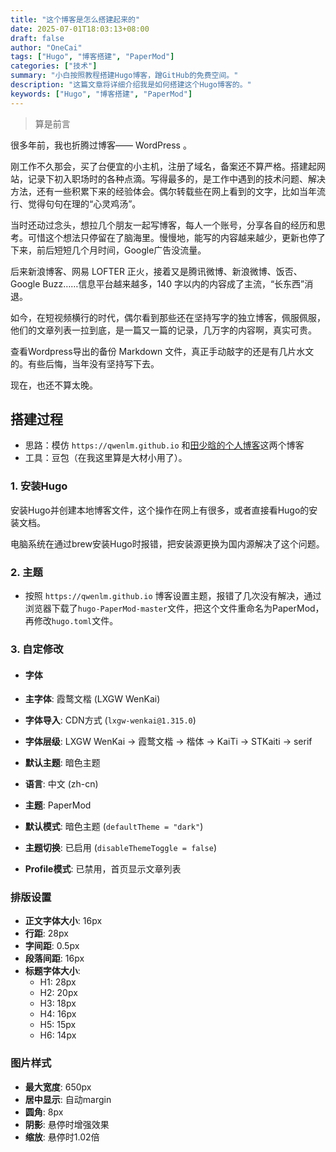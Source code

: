 ```yaml
---
title: "这个博客是怎么搭建起来的"
date: 2025-07-01T18:03:13+08:00
draft: false
author: "OneCai"
tags: ["Hugo", "博客搭建", "PaperMod"]
categories: ["技术"]
summary: "小白按照教程搭建Hugo博客，蹭GitHub的免费空间。"
description: "这篇文章将详细介绍我是如何搭建这个Hugo博客的。"
keywords: ["Hugo", "博客搭建", "PaperMod"]
---
```

> 算是前言

很多年前，我也折腾过博客—— WordPress 。

刚工作不久那会，买了台便宜的小主机，注册了域名，备案还不算严格。搭建起网站，记录下初入职场时的各种点滴。写得最多的，是工作中遇到的技术问题、解决方法，还有一些积累下来的经验体会。偶尔转载些在网上看到的文字，比如当年流行、觉得句句在理的“心灵鸡汤”。

当时还动过念头，想拉几个朋友一起写博客，每人一个账号，分享各自的经历和思考。可惜这个想法只停留在了脑海里。慢慢地，能写的内容越来越少，更新也停了下来，前后短短几个月时间，Google广告没流量。

后来新浪博客、网易 LOFTER 正火，接着又是腾讯微博、新浪微博、饭否、Google Buzz……信息平台越来越多，140 字以内的内容成了主流，“长东西”消退。

如今，在短视频横行的时代，偶尔看到那些还在坚持写字的独立博客，佩服佩服，他们的文章列表一拉到底，是一篇又一篇的记录，几万字的内容啊，真实可贵。

查看Wordpress导出的备份 Markdown 文件，真正手动敲字的还是有几片水文的。有些后悔，当年没有坚持写下去。

现在，也还不算太晚。



## 搭建过程

- 思路：模仿 `https://qwenlm.github.io` 和<a href="https://www.shaohanyun.top" target="_blank">田少晗的个人博客</a>这两个博客
- 工具：豆包（在我这里算是大材小用了）。

### 1. 安装Hugo

安装Hugo并创建本地博客文件，这个操作在网上有很多，或者直接看Hugo的安装文档。

电脑系统在通过brew安装Hugo时报错，把安装源更换为国内源解决了这个问题。

### 2. 主题

- 按照 `https://qwenlm.github.io`  博客设置主题，报错了几次没有解决，通过浏览器下载了`hugo-PaperMod-master`文件，把这个文件重命名为PaperMod，再修改`hugo.toml`文件。

### 3. 自定修改

- #### 字体

- **主字体**: 霞鹜文楷 (LXGW WenKai)
- **字体导入**: CDN方式 (`lxgw-wenkai@1.315.0`)
- **字体层级**: LXGW WenKai → 霞鹜文楷 → 楷体 → KaiTi → STKaiti → serif


- **默认主题**: 暗色主题
- **语言**: 中文 (zh-cn)
-  **主题**: PaperMod
- **默认模式**: 暗色主题 (`defaultTheme = "dark"`)
- **主题切换**: 已启用 (`disableThemeToggle = false`)
- **Profile模式**: 已禁用，首页显示文章列表



### 排版设置
- **正文字体大小**: 16px
- **行距**: 28px
- **字间距**: 0.5px
- **段落间距**: 16px
- **标题字体大小**:
  - H1: 28px
  - H2: 20px
  - H3: 18px
  - H4: 16px
  - H5: 15px
  - H6: 14px

### 图片样式
- **最大宽度**: 650px
- **居中显示**: 自动margin
- **圆角**: 8px
- **阴影**: 悬停时增强效果
- **缩放**: 悬停时1.02倍